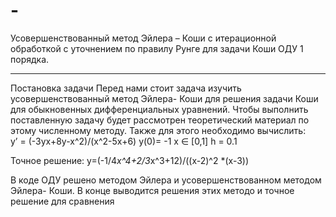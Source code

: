 # -
Усовершенствованный метод Эйлера – Коши с итерационной обработкой с уточнением по правилу Рунге для задачи Коши ОДУ 1 порядка.
_________________________________________________________________________________________________________________________________
Постановка задачи
Перед нами стоит задача изучить усовершенствованный метод Эйлера- Коши для решения задачи Коши для обыкновенных дифференциальных уравнений. Чтобы выполнить поставленную задачу будет рассмотрен теоретический материал по этому численному методу. Также для этого необходимо вычислить:  
y’ = (-3yx+8y-x^2)/(x^2-5x+6)
y(0)= -1
x ∈ [0,1]
h = 0.1

Точное решение: y=(-1/4*x^4+2/3*x^3+12)/((x-2)^2 *(x-3))

В коде ОДУ решено методом Эйлера и усовершенствованном методом Эйлера- Коши.
В конце выводится решения этих методо и точное решение для сравнения
